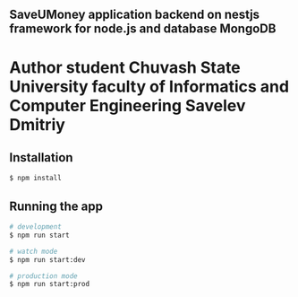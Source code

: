 ## SaveUMoney application backend on nestjs framework for node.js and database MongoDB
# Author student Chuvash State University faculty of Informatics and Computer Engineering Savelev Dmitriy

## Installation

```bash
$ npm install
```

## Running the app

```bash
# development
$ npm run start

# watch mode
$ npm run start:dev

# production mode
$ npm run start:prod
```